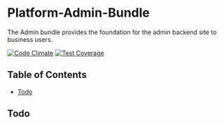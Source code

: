 # Platform-Admin-Bundle

The Admin bundle provides the foundation for the admin backend site to business users.

[![Code Climate](https://codeclimate.com/github/DigitalState/Platform-Admin-Bundle/badges/gpa.svg)](https://codeclimate.com/github/DigitalState/Platform-Admin-Bundle)
[![Test Coverage](https://codeclimate.com/github/DigitalState/Platform-Admin-Bundle/badges/coverage.svg)](https://codeclimate.com/github/DigitalState/Platform-Admin-Bundle/coverage)

## Table of Contents

- [Todo](#todo)

## Todo

